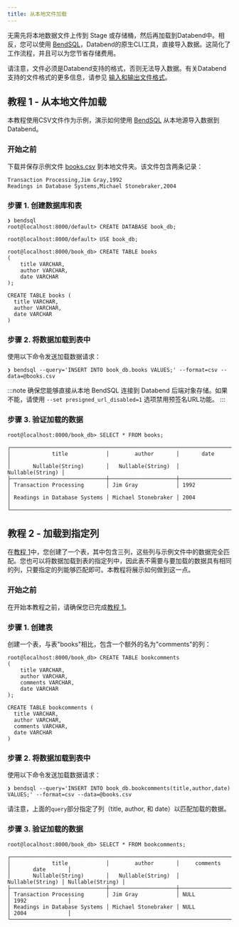 ```yaml
---
title: 从本地文件加载
---
```


无需先将本地数据文件上传到 Stage 或存储桶，然后再加载到Databend中。相反，您可以使用 [BendSQL](../../30-sql-clients/00-bendsql/index.md)，Databend的原生CLI工具，直接导入数据。这简化了工作流程，并且可以为您节省存储费用。

请注意，文件必须是Databend支持的格式，否则无法导入数据。有关Databend支持的文件格式的更多信息，请参见 [输入和输出文件格式](/sql/sql-reference/file-format-options)。

## 教程 1 - 从本地文件加载

本教程使用CSV文件作为示例，演示如何使用 [BendSQL](../../30-sql-clients/00-bendsql/index.md) 从本地源导入数据到Databend。

### 开始之前

下载并保存示例文件 [books.csv](https://datafuse-1253727613.cos.ap-hongkong.myqcloud.com/data/books.csv) 到本地文件夹。该文件包含两条记录：

```text title='books.csv'
Transaction Processing,Jim Gray,1992
Readings in Database Systems,Michael Stonebraker,2004
```

### 步骤 1. 创建数据库和表

```shell
❯ bendsql
root@localhost:8000/default> CREATE DATABASE book_db;

root@localhost:8000/default> USE book_db;

root@localhost:8000/book_db> CREATE TABLE books
(
    title VARCHAR,
    author VARCHAR,
    date VARCHAR
);

CREATE TABLE books (
  title VARCHAR,
  author VARCHAR,
  date VARCHAR
)
```

### 步骤 2. 将数据加载到表中

使用以下命令发送加载数据请求：

```shell
❯ bendsql --query='INSERT INTO book_db.books VALUES;' --format=csv --data=@books.csv
```

:::note
确保您能够直接从本地 BendSQL 连接到 Databend 后端对象存储。如果不能，请使用 `--set presigned_url_disabled=1` 选项禁用预签名URL功能。
:::

### 步骤 3. 验证加载的数据

```shell
root@localhost:8000/book_db> SELECT * FROM books;

┌───────────────────────────────────────────────────────────────────────┐
│             title            │        author       │       date       │
│       Nullable(String)       │   Nullable(String)  │ Nullable(String) │
├──────────────────────────────┼─────────────────────┼──────────────────┤
│ Transaction Processing       │ Jim Gray            │ 1992             │
│ Readings in Database Systems │ Michael Stonebraker │ 2004             │
└───────────────────────────────────────────────────────────────────────┘
```

## 教程 2 - 加载到指定列

在[教程 1](#tutorial-1---load-from-a-csv-file)中，您创建了一个表，其中包含三列，这些列与示例文件中的数据完全匹配。您也可以将数据加载到表的指定列中，因此表不需要与要加载的数据具有相同的列，只要指定的列能够匹配即可。本教程将展示如何做到这一点。

### 开始之前

在开始本教程之前，请确保您已完成[教程 1](#tutorial-1---load-from-a-csv-file)。

### 步骤 1. 创建表

创建一个表，与表"books"相比，包含一个额外的名为"comments"的列：

```shell
root@localhost:8000/book_db> CREATE TABLE bookcomments
(
    title VARCHAR,
    author VARCHAR,
    comments VARCHAR,
    date VARCHAR
);

CREATE TABLE bookcomments (
  title VARCHAR,
  author VARCHAR,
  comments VARCHAR,
  date VARCHAR
)

```

### 步骤 2. 将数据加载到表中

使用以下命令发送加载数据请求：

```shell
❯ bendsql --query='INSERT INTO book_db.bookcomments(title,author,date) VALUES;' --format=csv --data=@books.csv
```

请注意，上面的`query`部分指定了列（title, author, 和 date）以匹配加载的数据。

### 步骤 3. 验证加载的数据

```shell
root@localhost:8000/book_db> SELECT * FROM bookcomments;

┌──────────────────────────────────────────────────────────────────────────────────────────┐
│             title            │        author       │     comments     │       date       │
│       Nullable(String)       │   Nullable(String)  │ Nullable(String) │ Nullable(String) │
├──────────────────────────────┼─────────────────────┼──────────────────┼──────────────────┤
│ Transaction Processing       │ Jim Gray            │ NULL             │ 1992             │
│ Readings in Database Systems │ Michael Stonebraker │ NULL             │ 2004             │
└──────────────────────────────────────────────────────────────────────────────────────────┘
```
